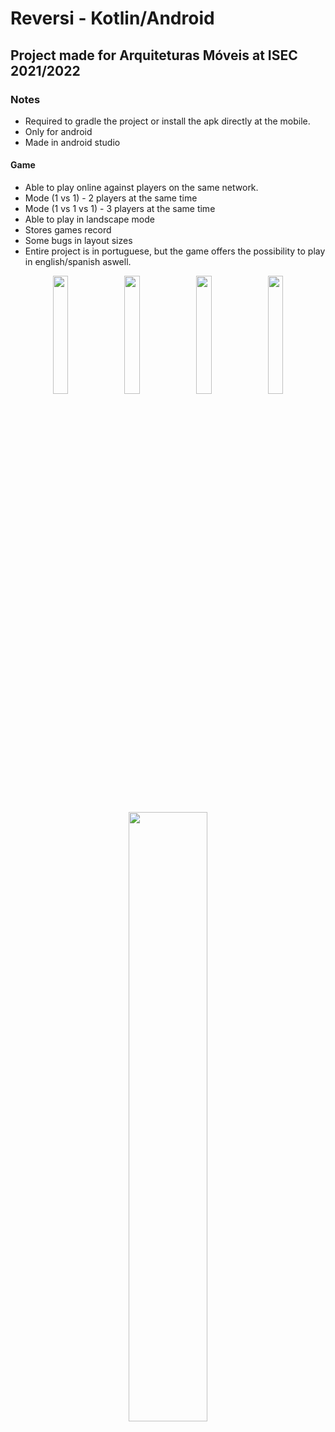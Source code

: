 # Reversi - Kotlin/Android
 
## Project made for Arquiteturas Móveis at ISEC 2021/2022 

### Notes
- Required to gradle the project or install the apk directly at the mobile.
- Only for android
- Made in android studio
#### Game
- Able to play online against players on the same network.
- Mode (1 vs 1) - 2 players at the same time
- Mode (1 vs 1 vs 1) - 3 players at the same time
- Able to play in landscape mode
- Stores games record
- Some bugs in layout sizes
- Entire project is in portuguese, but the game offers the possibility to play in english/spanish aswell.

<p align="center">
<img src="https://www.linkpicture.com/q/Screenshot_2022-01-08-15-53-17-622_pt.isec.kotlin.reversi.jpg" width="22%" >
<img src="https://www.linkpicture.com/q/Screenshot_2022-01-08-15-53-26-546_pt.isec.kotlin.reversi.jpg" width="22%" >
<img src="https://www.linkpicture.com/q/Screenshot_2022-01-08-16-08-06-701_pt.isec.kotlin.reversi.jpg" width="22%" >
<img src="https://www.linkpicture.com/q/Screenshot_2022-01-08-15-53-41-577_pt.isec.kotlin.reversi.jpg" width="22%" >
 
<img src="https://www.linkpicture.com/q/Screenshot_2022-01-08-15-53-58-660_pt.isec.kotlin.reversi.jpg" width="50%" >
 </p>
